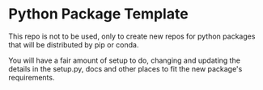 # Python Package Template

This repo is not to be used, only to create new repos for python packages that will be distributed by pip or conda.

You will have a fair amount of setup to do, changing and updating the details in the setup.py, docs and other places to 
fit the new package's requirements.
